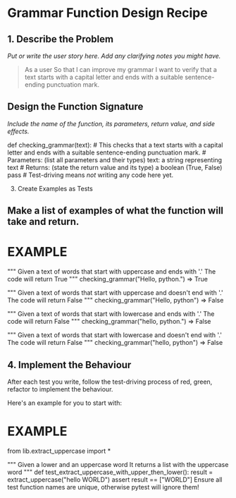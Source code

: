 # Grammar Function Design Recipe

## 1. Describe the Problem

_Put or write the user story here. Add any clarifying notes you might have._

> As a user
> So that I can improve my grammar
> I want to verify that a text starts with a capital letter and ends with a suitable sentence-ending punctuation mark.

## Design the Function Signature

_Include the name of the function, its parameters, return value, and side effects._


def checking_grammar(text):
    # This checks that a text starts with a capital letter and ends with a suitable sentence-ending punctuation mark.
    # Parameters: (list all parameters and their types)
        text: a string representing text
    # Returns: (state the return value and its type)
        a boolean (True, False)
    pass # Test-driving means _not_ writing any code here yet.

3. Create Examples as Tests

## Make a list of examples of what the function will take and return.

# EXAMPLE

"""
Given a text of words that start with uppercase and ends with '.'
The code will return True
"""
checking_grammar("Hello, python.") => True

"""
Given a text of words that start with uppercase and doesn't end with '.'
The code will return False
"""
checking_grammar("Hello, python") => False

"""
Given a text of words that start with lowercase and ends with '.'
The code will return False
"""
checking_grammar("hello, python.") => False

"""
Given a text of words that start with lowercase and doesn't end with '.'
The code will return False
"""
checking_grammar("hello, python") => False


## 4. Implement the Behaviour

After each test you write, follow the test-driving process of red, green, refactor to implement the behaviour.

Here's an example for you to start with:

# EXAMPLE

from lib.extract_uppercase import *

"""
Given a lower and an uppercase word
It returns a list with the uppercase word
"""
def test_extract_uppercase_with_upper_then_lower():
    result = extract_uppercase("hello WORLD")
    assert result == ["WORLD"]
Ensure all test function names are unique, otherwise pytest will ignore them!